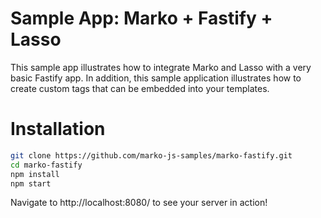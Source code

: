 # Sample App: Marko + Fastify + Lasso

This sample app illustrates how to integrate Marko and Lasso with a very basic
Fastify app. In addition, this sample application illustrates how to create
custom tags that can be embedded into your templates.

# Installation

```bash
git clone https://github.com/marko-js-samples/marko-fastify.git
cd marko-fastify
npm install
npm start
```

Navigate to http://localhost:8080/ to see your server in action!
